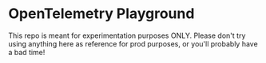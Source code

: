 # OpenTelemetry Playground

This repo is meant for experimentation purposes ONLY. Please don't try using anything here as reference for prod purposes, or you'll probably have a bad time!
